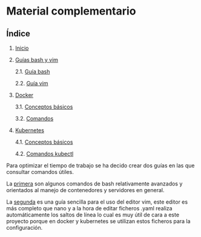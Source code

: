 # Material complementario

## Índice

1. [Inicio](../../../)
2. [Guías bash y vim](.)

    2.1. [Guía bash](./bash.md)

    2.2. [Guía vim](./vim.md)
 
3. [Docker](../Docker/)

    3.1. [Conceptos básicos](../Docker/Conceptos.md)
    
    3.2. [Comandos](../Docker/comandos.md)

4. [Kubernetes](../Kubernetes/)

    4.1. [Conceptos básicos](../Kubernetes/Conceptos.md)

    4.2. [Comandos kubectl](../Kubernetes//Comandos_kubectl.md)

Para optimizar el tiempo de trabajo se ha decido crear dos guías en las que consultar comandos útiles. 

La [primera](./bash.md) son algunos comandos de bash relativamente avanzados y orientados al manejo de contenedores y servidores en general.

La [segunda](./vim.md) es una guía sencilla para el uso del editor vim, este editor es más completo que nano y a la hora de editar ficheros .yaml realiza automáticamente los saltos de línea lo cual es muy útil de cara a este proyecto porque en docker y kubernetes se utilizan estos ficheros para la configuración.